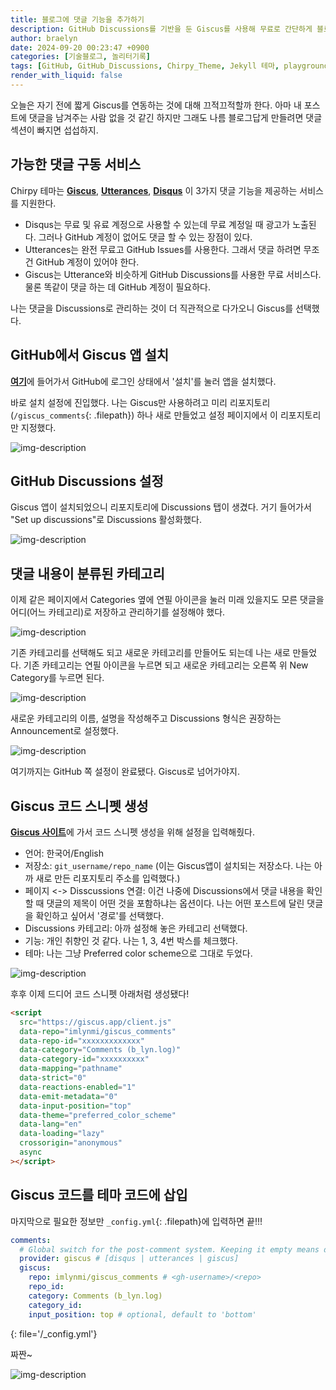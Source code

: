```yaml
---
title: 블로그에 댓글 기능을 추가하기
description: GitHub Discussions를 기반을 둔 Giscus를 사용해 무료로 간단하게 블로그에 댓글 기능을 추가하기
author: braelyn
date: 2024-09-20 00:23:47 +0900
categories: [기술블로그, 놀리터기록]
tags: [GitHub, GitHub_Discussions, Chirpy_Theme, Jekyll 테마, playground, 기록, Giscus]
render_with_liquid: false
---
```


오늘은 자기 전에 짧게 Giscus를 연동하는 것에 대해 끄적끄적할까 한다.
아마 내 포스트에 댓글을 남겨주는 사람 없을 것 같긴 하지만 그래도 나름 블로그답게 만들려면 댓글 섹션이 빠지면 섭섭하지.

## 가능한 댓글 구동 서비스

Chirpy 테마는 [**Giscus**](https://giscus.app/ko), [**Utterances**](https://utteranc.es/), [**Disqus**](https://disqus.com/) 이 3가지 댓글 기능을 제공하는 서비스를 지원한다.

- Disqus는 무료 및 유료 계정으로 사용할 수 있는데 무료 계정일 때 광고가 노출된다. 그러나 GitHub 계정이 없어도 댓글 할 수 있는 장점이 있다.
- Utterances는 완전 무료고 GitHub Issues를 사용한다. 그래서 댓글 하려면 무조건 GitHub 계정이 있어야 한다.
- Giscus는 Utterance와 비슷하게 GitHub Discussions를 사용한 무료 서비스다. 물론 똑같이 댓글 하는 데 GitHub 계정이 필요하다.

나는 댓글을 Discussions로 관리하는 것이 더 직관적으로 다가오니 Giscus를 선택했다.

## GitHub에서 Giscus 앱 설치

[**여기**](https://github.com/apps/giscus)에 들어가서 GitHub에 로그인 상태에서 '설치'를 눌러 앱을 설치했다.

바로 설치 설정에 진입했다. 나는 Giscus만 사용하려고 미리 리포지토리(`/giscus_comments`{: .filepath}) 하나 새로 만들었고 설정 페이지에서 이 리포지토리만 지정했다.

![img-description](/assets/img/post_240920/1.png)

## GitHub Discussions 설정

Giscus 앱이 설치되었으니 리포지토리에 Discussions 탭이 생겼다. 거기 들어가서 "Set up discussions"로 Discussions 활성화했다. 

![img-description](/assets/img/post_240920/2.png)

## 댓글 내용이 분류된 카테고리

이제 같은 페이지에서 Categories 옆에 연필 아이콘을 눌러 미래 있을지도 모른 댓글을 어디(어느 카테고리)로 저장하고 관리하기를 설정해야 했다.

![img-description](/assets/img/post_240920/3.png)

기존 카테고리를 선택해도 되고 새로운 카테고리를 만들어도 되는데 나는 새로 만들었다.
기존 카테고리는 연필 아이콘을 누르면 되고 새로운 카테고리는 오른쪽 위 New Category를 누르면 된다.

![img-description](/assets/img/post_240920/4.png)

새로운 카테고리의 이름, 설명을 작성해주고 Discussions 형식은 권장하는 Announcement로 설정했다.

![img-description](/assets/img/post_240920/5.png)

여기까지는 GitHub 쪽 설정이 완료됐다. Giscus로 넘어가야지.

## Giscus 코드 스니펫 생성

[**Giscus 사이트**](https://giscus.app/ko)에 가서 코드 스니펫 생성을 위해 설정을 입력해줬다.

- 언어: 한국어/English
- 저장소: `git_username/repo_name` (이는 Giscus앱이 설치되는 저장소다. 나는 아까 새로 만든 리포지토리 주소를 입력했다.)
- 페이지 <-> Disscussions 연결: 이건 나중에 Discussions에서 댓글 내용을 확인할 때 댓글의 제목이 어떤 것을 포함하냐는 옵션이다. 나는 어떤 포스트에 달린 댓글을 확인하고 싶어서 '경로'를 선택했다.
- Discussions 카테고리: 아까 설정해 놓은 카테고리 선택했다.
- 기능: 개인 취향인 것 같다. 나는 1, 3, 4번 박스를 체크했다.
- 테마: 나는 그냥 Preferred color scheme으로 그대로 두었다.

![img-description](/assets/img/post_240920/6.png)

후후 이제 드디어 코드 스니펫 아래처럼 생성됐다!

```html
<script
  src="https://giscus.app/client.js"
  data-repo="imlynmi/giscus_comments"
  data-repo-id="xxxxxxxxxxxxx"
  data-category="Comments (b_lyn.log)"
  data-category-id="xxxxxxxxxx"
  data-mapping="pathname"
  data-strict="0"
  data-reactions-enabled="1"
  data-emit-metadata="0"
  data-input-position="top"
  data-theme="preferred_color_scheme"
  data-lang="en"
  data-loading="lazy"
  crossorigin="anonymous"
  async
></script>
```

## Giscus 코드를 테마 코드에 삽입

마지막으로 필요한 정보만 `_config.yml`{: .filepath}에 입력하면 끝!!!

```yaml
comments:
  # Global switch for the post-comment system. Keeping it empty means disabled.
  provider: giscus # [disqus | utterances | giscus]
  giscus:
    repo: imlynmi/giscus_comments # <gh-username>/<repo>
    repo_id: 
    category: Comments (b_lyn.log)
    category_id: 
    input_position: top # optional, default to 'bottom'
```
{: file='/_config.yml'}

짜짠~

![img-description](/assets/img/post_240920/7.png)